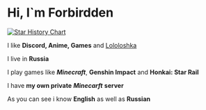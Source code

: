 # Hi, I`m Forbirdden

[![Star History Chart](https://api.star-history.com/svg?repos=Forbirdden/DiscordBotClient-OldWindows&type=Date)](https://star-history.com/#Forbirdden/DiscordBotClient-OldWindows&Date) 

I like **Discord, Anime, Games** and [Lololoshka](https://www.youtube.com/@MrLololoshka)

I live in **Russia**

I play games like ***Minecraft***, **Genshin Impact** and **Honkai: Star Rail**

I have **my own private** ***Minecarft*** **server**

As you can see i know **English** as well as **Russian**
